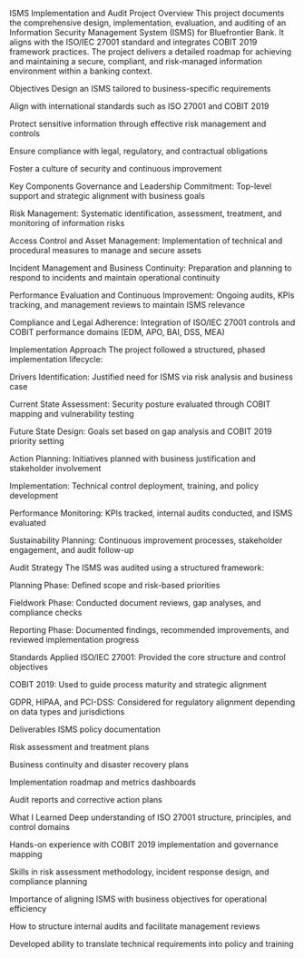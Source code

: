 ISMS Implementation and Audit Project
Overview
This project documents the comprehensive design, implementation, evaluation, and auditing of an Information Security Management System (ISMS) for Bluefrontier Bank. It aligns with the ISO/IEC 27001 standard and integrates COBIT 2019 framework practices. The project delivers a detailed roadmap for achieving and maintaining a secure, compliant, and risk-managed information environment within a banking context.

Objectives
Design an ISMS tailored to business-specific requirements

Align with international standards such as ISO 27001 and COBIT 2019

Protect sensitive information through effective risk management and controls

Ensure compliance with legal, regulatory, and contractual obligations

Foster a culture of security and continuous improvement

Key Components
Governance and Leadership Commitment: Top-level support and strategic alignment with business goals

Risk Management: Systematic identification, assessment, treatment, and monitoring of information risks

Access Control and Asset Management: Implementation of technical and procedural measures to manage and secure assets

Incident Management and Business Continuity: Preparation and planning to respond to incidents and maintain operational continuity

Performance Evaluation and Continuous Improvement: Ongoing audits, KPIs tracking, and management reviews to maintain ISMS relevance

Compliance and Legal Adherence: Integration of ISO/IEC 27001 controls and COBIT performance domains (EDM, APO, BAI, DSS, MEA)

Implementation Approach
The project followed a structured, phased implementation lifecycle:

Drivers Identification: Justified need for ISMS via risk analysis and business case

Current State Assessment: Security posture evaluated through COBIT mapping and vulnerability testing

Future State Design: Goals set based on gap analysis and COBIT 2019 priority setting

Action Planning: Initiatives planned with business justification and stakeholder involvement

Implementation: Technical control deployment, training, and policy development

Performance Monitoring: KPIs tracked, internal audits conducted, and ISMS evaluated

Sustainability Planning: Continuous improvement processes, stakeholder engagement, and audit follow-up

Audit Strategy
The ISMS was audited using a structured framework:

Planning Phase: Defined scope and risk-based priorities

Fieldwork Phase: Conducted document reviews, gap analyses, and compliance checks

Reporting Phase: Documented findings, recommended improvements, and reviewed implementation progress

Standards Applied
ISO/IEC 27001: Provided the core structure and control objectives

COBIT 2019: Used to guide process maturity and strategic alignment

GDPR, HIPAA, and PCI-DSS: Considered for regulatory alignment depending on data types and jurisdictions

Deliverables
ISMS policy documentation

Risk assessment and treatment plans

Business continuity and disaster recovery plans

Implementation roadmap and metrics dashboards

Audit reports and corrective action plans

What I Learned
Deep understanding of ISO 27001 structure, principles, and control domains

Hands-on experience with COBIT 2019 implementation and governance mapping

Skills in risk assessment methodology, incident response design, and compliance planning

Importance of aligning ISMS with business objectives for operational efficiency

How to structure internal audits and facilitate management reviews

Developed ability to translate technical requirements into policy and training
